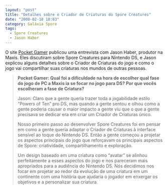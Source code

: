 ```yaml
---
layout: "post"
title: "Detalhes sobre o Criador de Criaturas do Spore Creatures"
date: "2008-02-18 18:03"
category: Galáxia Spore
tags:
  - Spore Creatures
  - Jason Haber
---
```

O site [Pocket Gamer](http://www.pocketgamer.co.uk/r/DS/Spore+Creatures/news.asp?c=5770) publicou uma entrevista com Jason Haber, produtor na Maxis. Eles discutiram sobre Spore Creatures para Nintendo DS, e Jason explicou alguns detalhes sobre o Criador de Criaturas do jogo e como o jogo vai compartilhar suas criaturas nos mundos de outras pessoas.

> **Pocket Gamer: Qual foi a dificuldade na hora de escolher qual fase do jogo de PC a Maxis ia se focar no jogo para DS? Por que vocês escolheram a fase de Criatura?**
>
> Jason: Claro que a gente queria trazer toda a jogabilidade estilo “Powers of Ten” pro DS, mas quando a gente sentou e olhou como a gente poderia causar o maior impacto a gente viu que o que a gente precisava se dedicar era em criar um Criador de Criaturas único.
>
> Nosso primeiro passo ao desenvolver Spore Creatures foi em pensar em como a gente queria adaptar o Criador de Criaturas à interface sensível ao toque do Nintendo DS. Então a gente começou a projetar os aspectos principais do jogo que reforçavam os principais aspectos de Spore: criatividade, compartilhamento e exploração.
>
> Um design baseado em uma criatura como “avatar” se alinhou perfeitamente a esses aspectos do jogo e nos pareceram mais apropriados para a audiência do Nintendo DS. Nós decidimos nos focar em projetar ao redor da evolução de uma criatura em um continente com uma história que ajudaria o jogador em enxergar os objetivos e a personalizar sua criatura.
